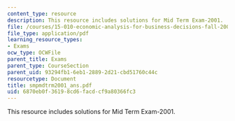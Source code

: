 ```yaml
---
content_type: resource
description: This resource includes solutions for Mid Term Exam-2001.
file: /courses/15-010-economic-analysis-for-business-decisions-fall-2004/6870eb0f36198cd6facdcf9a80366fc3_smpmdtrm2001_ans.pdf
file_type: application/pdf
learning_resource_types:
- Exams
ocw_type: OCWFile
parent_title: Exams
parent_type: CourseSection
parent_uid: 93294fb1-6eb1-2889-2d21-cbd51760c44c
resourcetype: Document
title: smpmdtrm2001_ans.pdf
uid: 6870eb0f-3619-8cd6-facd-cf9a80366fc3
---
```

This resource includes solutions for Mid Term Exam-2001.

